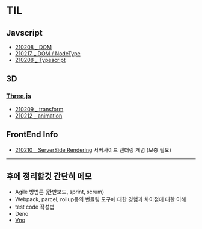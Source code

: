 # TIL

## Javscript
* [210208 _ DOM](https://github.com/dmsdl950823/TIL/blob/master/Javascript/DOM/210208_DOM.md)
* [210217 _ DOM / NodeType](https://github.com/dmsdl950823/TIL/blob/master/Javascript/DOM/210217_Node%20Type.md)
* [210208 _ Typescript](https://github.com/dmsdl950823/TIL/blob/master/Typescript/Typescript_Handbook_sum.md)  

## 3D
### [Three.js](https://github.com/dmsdl950823/TIL/tree/master/3D/threejs)
* [210209 _ transform](https://github.com/dmsdl950823/TIL/blob/master/3D/threejs/210209_05%20Transform.md)
* [210212 _ animation](https://github.com/dmsdl950823/TIL/blob/master/3D/threejs/210212_06%20animation.md)

## FrontEnd Info
* [210210 _ ServerSide Rendering](https://github.com/dmsdl950823/TIL/blob/master/Notion/ServerSide%20Rendering.md) 서버사이드 렌더링 개념 (보충  필요)

--------------------

## 후에 정리할것 간단히 메모

- Agile 방법론 (칸반보드, sprint, scrum)
- Webpack, parcel, rollup등의 번들링 도구에 대한 경험과 차이점에 대한 이해
- test code 작성법
- Deno
- [Vno](https://deno.land/x/vno@v1.0.5)
